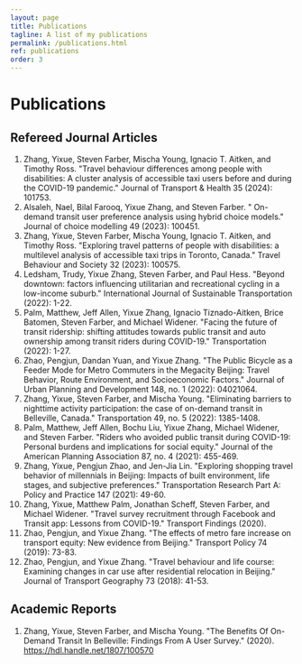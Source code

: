 ```yaml
---
layout: page
title: Publications
tagline: A list of my publications
permalink: /publications.html
ref: publications
order: 3
---
```


# Publications

## Refereed Journal Articles
1.	Zhang, Yixue, Steven Farber, Mischa Young, Ignacio T. Aitken, and Timothy Ross. "Travel behaviour differences among people with disabilities: A cluster analysis of accessible taxi users before and during the COVID-19 pandemic." Journal of Transport & Health 35 (2024): 101753.
2.	Alsaleh, Nael, Bilal Farooq, Yixue Zhang, and Steven Farber. " On-demand transit user preference analysis using hybrid choice models." Journal of choice modelling 49 (2023): 100451.
3.	Zhang, Yixue, Steven Farber, Mischa Young, Ignacio T. Aitken, and Timothy Ross. "Exploring travel patterns of people with disabilities: a multilevel analysis of accessible taxi trips in Toronto, Canada." Travel Behaviour and Society 32 (2023): 100575.
4.	Ledsham, Trudy, Yixue Zhang, Steven Farber, and Paul Hess. "Beyond downtown: factors influencing utilitarian and recreational cycling in a low-income suburb." International Journal of Sustainable Transportation (2022): 1-22.
5.	Palm, Matthew, Jeff Allen, Yixue Zhang, Ignacio Tiznado-Aitken, Brice Batomen, Steven Farber, and Michael Widener. "Facing the future of transit ridership: shifting attitudes towards public transit and auto ownership among transit riders during COVID-19." Transportation (2022): 1-27.
6.	Zhao, Pengjun, Dandan Yuan, and Yixue Zhang. "The Public Bicycle as a Feeder Mode for Metro Commuters in the Megacity Beijing: Travel Behavior, Route Environment, and Socioeconomic Factors." Journal of Urban Planning and Development 148, no. 1 (2022): 04021064.
7.	Zhang, Yixue, Steven Farber, and Mischa Young. "Eliminating barriers to nighttime activity participation: the case of on-demand transit in Belleville, Canada." Transportation 49, no. 5 (2022): 1385-1408.
8.	Palm, Matthew, Jeff Allen, Bochu Liu, Yixue Zhang, Michael Widener, and Steven Farber. "Riders who avoided public transit during COVID-19: Personal burdens and implications for social equity." Journal of the American Planning Association 87, no. 4 (2021): 455-469.
9.	Zhang, Yixue, Pengjun Zhao, and Jen-Jia Lin. "Exploring shopping travel behavior of millennials in Beijing: Impacts of built environment, life stages, and subjective preferences." Transportation Research Part A: Policy and Practice 147 (2021): 49-60.
10.	Zhang, Yixue, Matthew Palm, Jonathan Scheff, Steven Farber, and Michael Widener. "Travel survey recruitment through Facebook and Transit app: Lessons from COVID-19." Transport Findings (2020).
11.	Zhao, Pengjun, and Yixue Zhang. "The effects of metro fare increase on transport equity: New evidence from Beijing." Transport Policy 74 (2019): 73-83. 
12.	Zhao, Pengjun, and Yixue Zhang. "Travel behaviour and life course: Examining changes in car use after residential relocation in Beijing." Journal of Transport Geography 73 (2018): 41-53.

## Academic Reports
1.	Zhang, Yixue, Steven Farber, and Mischa Young. "The Benefits Of On-Demand Transit In Belleville: Findings From A User Survey." (2020). https://hdl.handle.net/1807/100570
